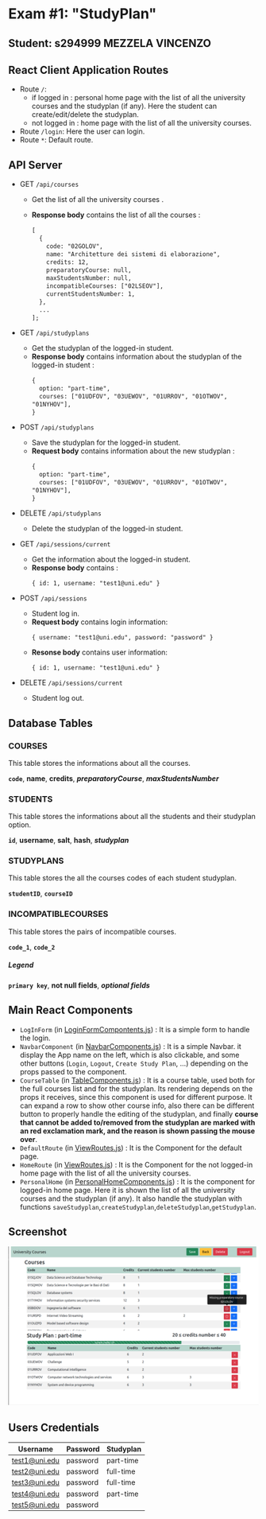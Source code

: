 # Exam #1: "StudyPlan"

## Student: s294999 MEZZELA VINCENZO

## React Client Application Routes

- Route `/`:
  - if logged in : personal home page with the list of all the university courses and the studyplan (if any). Here the student can create/edit/delete the studyplan.
  - not logged in : home page with the list of all the university courses.
- Route `/login`: Here the user can login.
- Route `*`: Default route.

## API Server

- GET `/api/courses`

  - Get the list of all the university courses .
  - **Response body** contains the list of all the courses :

    ```
    [
      {
        code: "02GOLOV",
        name: "Architetture dei sistemi di elaborazione",
        credits: 12,
        preparatoryCourse: null,
        maxStudentsNumber: null,
        incompatibleCourses: ["02LSEOV"],
        currentStudentsNumber: 1,
      },
      ...
    ];

    ```

- GET `/api/studyplans`
  - Get the studyplan of the logged-in student.
  - **Response body** contains information about the studyplan of the logged-in student :
    ```
    {
      option: "part-time",
      courses: ["01UDFOV", "03UEWOV", "01URROV", "01OTWOV", "01NYHOV"],
    }
    ```
- POST `/api/studyplans`
  - Save the studyplan for the logged-in student.
  - **Request body** contains information about the new studyplan :
    ```
    {
      option: "part-time",
      courses: ["01UDFOV", "03UEWOV", "01URROV", "01OTWOV", "01NYHOV"],
    }
    ```
- DELETE `/api/studyplans`
  - Delete the studyplan of the logged-in student.
- GET `/api/sessions/current`
  - Get the information about the logged-in student.
  - **Response body** contains :
    ```
    { id: 1, username: "test1@uni.edu" }
    ```
- POST `/api/sessions`
  - Student log in.
  - **Request body** contains login information:
    ```
    { username: "test1@uni.edu", password: "password" }
    ```
  - **Resonse body** contains user information:
    ```
    { id: 1, username: "test1@uni.edu" }
    ```
- DELETE `/api/sessions/current`
  - Student log out.

## Database Tables

### COURSES

This table stores the informations about all the courses.

**`code`**, **name**, **credits**, **_preparatoryCourse_**, **_maxStudentsNumber_**

### STUDENTS

This table stores the informations about all the students and their studyplan option.

**`id`**, **username**, **salt**, **hash**, **_studyplan_**

### STUDYPLANS

This table stores the all the courses codes of each student studyplan.

**`studentID`**, **`courseID`**

### INCOMPATIBLECOURSES

This table stores the pairs of incompatible courses.

**`code_1`**, **`code_2`**

##### Legend

**`primary key`**, **not null fields**, **_optional fields_**

## Main React Components

- `LogInForm` (in [LoginFormCompontents.js](./client/src/Components/LoginFormComponents.js)) : It is a simple form to handle the login.
- `NavbarComponent` (in [NavbarComponents.js](./client/src/Components/NavbarComponents.js)) : It is a simple Navbar. it display the App name on the left, which is also clickable, and some other buttons (`Login`, `Logout`, `Create Study Plan`, ...) depending on the props passed to the component.
- `CourseTable` (in [TableComponents.js](./client/src/Components/TableCompontens.js)) : It is a course table, used both for the full courses list and for the studyplan. Its rendering depends on the props it receives, since this component is used for different purpose. It can expand a row to show other course info, also there can be different button to properly handle the editing of the studyplan, and finally **course that cannot be added to/removed from the studyplan are marked with an red exclamation mark, and the reason is shown passing the mouse over**.
- `DefaultRoute` (in [ViewRoutes.js](./client/src/Components/ViewRoutes.js)) : It is the Component for the default page.
- `HomeRoute` (in [ViewRoutes.js](./client/src/Components/ViewRoutes.js)) : It is the Component for the not logged-in home page with the list of all the university courses.
- `PersonalHome` (in [PersonalHomeComponents.js](./client/src/Components/PersonalHomeComponents.js)) : It is the component for logged-in home page. Here it is shown the list of all the university courses and the studyplan (if any). It also handle the studyplan with functions `saveStudyplan`,`createStudyplan`,`deleteStudyplan`,`getStudyplan`.

## Screenshot

![Home page](./img/editing.png)

## Users Credentials

| Username      | Password | Studyplan |
| ------------- | -------- | --------- |
| test1@uni.edu | password | part-time |
| test2@uni.edu | password | full-time |
| test3@uni.edu | password | full-time |
| test4@uni.edu | password | part-time |
| test5@uni.edu | password |           |
